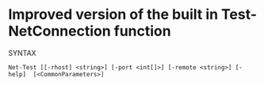 # Improved version of the built in Test-NetConnection function

SYNTAX

    Net-Test [[-rhost] <string>] [-port <int[]>] [-remote <string>] [-help]  [<CommonParameters>]

